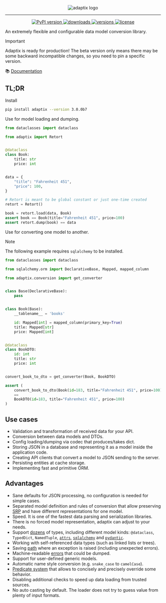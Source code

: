 <div align="center">
  <picture>
    <source media="(prefers-color-scheme: dark)" srcset="https://github.com/reagento/adaptix/blob/v3.0.0b6/docs/logo/adaptix-with-title-dark.png?raw=true">
    <source media="(prefers-color-scheme: light)" srcset="https://github.com/reagento/adaptix/blob/v3.0.0b6/docs/logo/adaptix-with-title-light.png?raw=true">
    <img alt="adaptix logo" src="https://raw.githubusercontent.com/reagento/adaptix/v3.0.0b2/docs/logo/adaptix-with-title-light.png?raw=true">
  </picture>

  <hr>

  [
![PyPI version](https://img.shields.io/pypi/v/adaptix.svg?color=blue)
](https://pypi.org/project/adaptix/)
  [
![downloads](https://img.shields.io/pypi/dm/adaptix.svg)
](https://pypistats.org/packages/adaptix)
  [
![versions](https://img.shields.io/pypi/pyversions/adaptix.svg)
](https://github.com/reagento/adaptix)
  [
![license](https://img.shields.io/github/license/reagento/dataclass_factory.svg)
](https://github.com/reagento/adaptix/blob/master/LICENSE)
</div>

An extremely flexible and configurable data model conversion library.

> [!IMPORTANT]
> Adaptix is ready for production!
> The beta version only means there may be some backward incompatible changes, so you need to pin a specific version.

📚 [Documentation](https://adaptix.readthedocs.io/)

## TL;DR

Install
```bash
pip install adaptix --version 3.0.0b7
```

Use for model loading and dumping.

```python
from dataclasses import dataclass

from adaptix import Retort


@dataclass
class Book:
    title: str
    price: int


data = {
    "title": "Fahrenheit 451",
    "price": 100,
}

# Retort is meant to be global constant or just one-time created
retort = Retort()

book = retort.load(data, Book)
assert book == Book(title="Fahrenheit 451", price=100)
assert retort.dump(book) == data
```

Use for converting one model to another.

> [!NOTE]
> The following example requires `sqlalchemy` to be installed.

```python
from dataclasses import dataclass

from sqlalchemy.orm import DeclarativeBase, Mapped, mapped_column

from adaptix.conversion import get_converter


class Base(DeclarativeBase):
    pass


class Book(Base):
    __tablename__ = 'books'

    id: Mapped[int] = mapped_column(primary_key=True)
    title: Mapped[str]
    price: Mapped[int]


@dataclass
class BookDTO:
    id: int
    title: str
    price: int


convert_book_to_dto = get_converter(Book, BookDTO)

assert (
    convert_book_to_dto(Book(id=183, title="Fahrenheit 451", price=100))
    ==
    BookDTO(id=183, title="Fahrenheit 451", price=100)
)
```

## Use cases

* Validation and transformation of received data for your API.
* Conversion between data models and DTOs.
* Config loading/dumping via codec that produces/takes dict.
* Storing JSON in a database and representing it as a model inside the application code.
* Creating API clients that convert a model to JSON sending to the server.
* Persisting entities at cache storage.
* Implementing fast and primitive ORM.

## Advantages

* Sane defaults for JSON processing, no configuration is needed for simple cases.
* Separated model definition and rules of conversion
  that allow preserving [SRP](https://blog.cleancoder.com/uncle-bob/2014/05/08/SingleReponsibilityPrinciple.html)
  and have different representations for one model.
* Speed. It is one of the fastest data parsing and serialization libraries.
* There is no forced model representation, adaptix can adjust to your needs.
* Support [dozens](https://adaptix.readthedocs.io/en/latest/loading-and-dumping/specific-types-behavior.html) of types,
  including different model kinds:
  ``@dataclass``, ``TypedDict``, ``NamedTuple``,
  [``attrs``](https://www.attrs.org/en/stable/), [``sqlalchemy``](https://docs.sqlalchemy.org/en/20/) and [``pydantic``](https://docs.pydantic.dev/latest/).
* Working with self-referenced data types (such as linked lists or trees).
* Saving [path](https://adaptix.readthedocs.io/en/latest/loading-and-dumping/tutorial.html#error-handling)
  where an exception is raised (including unexpected errors).
* Machine-readable [errors](https://adaptix.readthedocs.io/en/latest/loading-and-dumping/tutorial.html#error-handling)
  that could be dumped.
* Support for user-defined generic models.
* Automatic name style conversion (e.g. `snake_case` to `camelCase`).
* [Predicate system](https://adaptix.readthedocs.io/en/latest/loading-and-dumping/tutorial.html#predicate-system)
  that allows to concisely and precisely override some behavior.
* Disabling additional checks to speed up data loading from trusted sources.
* No auto casting by default. The loader does not try to guess value from plenty of input formats.